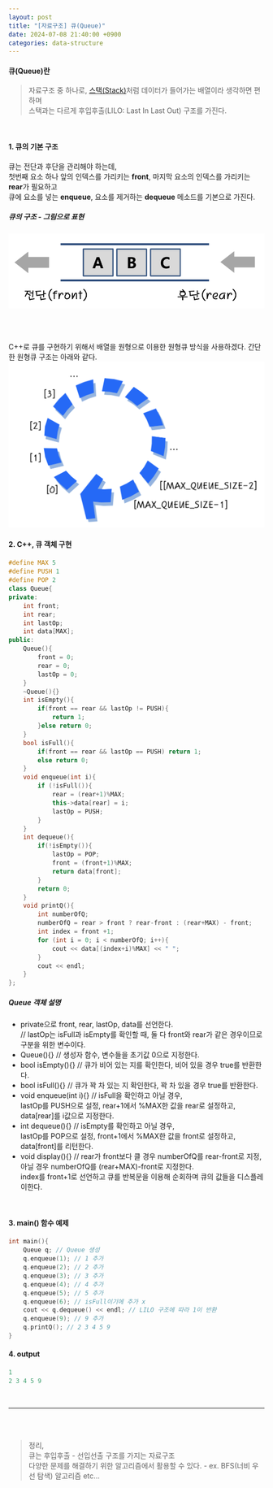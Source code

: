 ```yaml
---
layout: post
title: "[자료구조] 큐(Queue)"
date: 2024-07-08 21:40:00 +0900
categories: data-structure
---
```

#### 큐(Queue)란 
> 자료구조 중 하나로, <a href = "/data-structure/2024/07/08/stack.html">스택(Stack)</a>처럼 데이터가 들어가는 배열이라 생각하면 편하며<br>
스택과는 다르게 후입후출(LILO: Last In Last Out) 구조를 가진다.

<br>

#### 1. 큐의 기본 구조
큐는 전단과 후단을 관리해야 하는데,<br>첫번째 요소 하나 앞의 인덱스를 가리키는 <strong>front</strong>, 마지막 요소의 인덱스를 가리키는 <strong>rear</strong>가 필요하고 <br>
큐에 요소를 넣는 <strong>enqueue</strong>, 요소를 제거하는 <strong>dequeue</strong> 메소드를 기본으로 가진다.

##### 큐의 구조 - 그림으로 표현
![alt text](/public/img/queue-1.png)

<br><br>

C++로 큐를 구현하기 위해서 배열을 원형으로 이용한 원형큐 방식을 사용하겠다. 간단한 원형큐 구조는 아래와 같다.
![alt text](/public/img/queue-2.png)

#### 2. C++, 큐 객체 구현
```c++
#define MAX 5
#define PUSH 1
#define POP 2
class Queue{
private:
    int front;
    int rear;
    int lastOp;
    int data[MAX];
public:
    Queue(){
        front = 0;
        rear = 0;
        lastOp = 0;
    }
    ~Queue(){}
    int isEmpty(){
        if(front == rear && lastOp != PUSH){
            return 1;
        }else return 0;
    }
    bool isFull(){
        if(front == rear && lastOp == PUSH) return 1;
        else return 0;
    }
    void enqueue(int i){
        if (!isFull()){
            rear = (rear+1)%MAX;
            this->data[rear] = i;
            lastOp = PUSH;
        }
    }
    int dequeue(){
        if(!isEmpty()){
            lastOp = POP;
            front = (front+1)%MAX;
            return data[front];
        }
        return 0;
    }
    void printQ(){
        int numberOfQ;
        numberOfQ = rear > front ? rear-front : (rear+MAX) - front;
        int index = front +1;
        for (int i = 0; i < numberOfQ; i++){
            cout << data[(index+i)%MAX] << " ";
        }
        cout << endl;
    }
};
```
##### Queue 객체 설명
- private으로 front, rear, lastOp, data를 선언한다.<br>// lastOp는 isFull과 isEmpty를 확인할 때, 둘 다 front와 rear가 같은 경우이므로 구분을 위한 변수이다.
- Queue(){} // 생성자 함수, 변수들을 초기값 0으로 지정한다.
- bool isEmpty(){} // 큐가 비어 있는 지를 확인한다, 비어 있을 경우 true를 반환한다.
- bool isFull(){} // 큐가 꽉 차 있는 지 확인한다, 꽉 차 있을 경우 true를 반환한다.
- void enqueue(int i){} // isFull을 확인하고 아닐 경우,<br> lastOp를 PUSH으로 설정, rear+1에서 %MAX한 값을 rear로 설정하고, data[rear]를 i값으로 지정한다.
- int dequeue(){} // isEmpty를 확인하고 아닐 경우,<br> lastOp를 POP으로 설정, front+1에서 %MAX한 값을 front로 설정하고, data[front]를 리턴한다.
- void display(){} // rear가 front보다 클 경우 numberOfQ를 rear-front로 지정,<br> 아닐 경우 numberOfQ를 (rear+MAX)-front로 지정한다.<br>
index를 front+1로 선언하고 큐를 반복문을 이용해 순회하며 큐의 값들을 디스플레이한다.

<br>

#### 3. main() 함수 예제
```c++
int main(){
    Queue q; // Queue 생성
    q.enqueue(1); // 1 추가
    q.enqueue(2); // 2 추가
    q.enqueue(3); // 3 추가
    q.enqueue(4); // 4 추가
    q.enqueue(5); // 5 추가
    q.enqueue(6); // isFull이기에 추가 x
    cout << q.dequeue() << endl; // LILO 구조에 따라 1이 반환
    q.enqueue(9); // 9 추가
    q.printQ(); // 2 3 4 5 9
}
```

#### 4. output
```c++
1
2 3 4 5 9
```
<br>

* * *
<br><br>

>정리, 
<br>큐는 후입후출 - 선입선출 구조를 가지는 자료구조
<br>다양한 문제를 해결하기 위한 알고리즘에서 활용할 수 있다. - ex. BFS(너비 우선 탐색) 알고리즘 etc...
